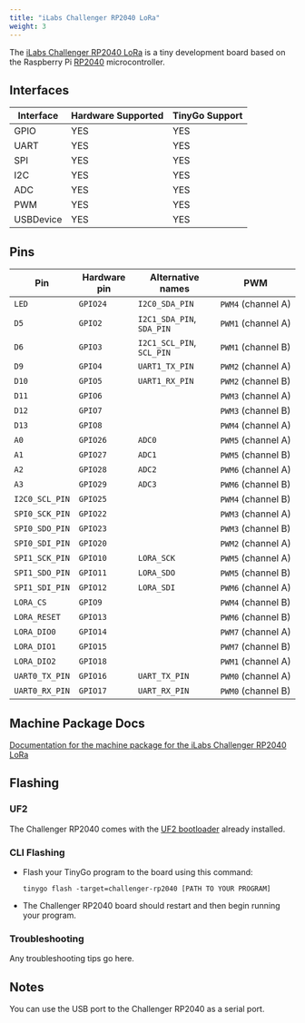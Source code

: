 ```yaml
---
title: "iLabs Challenger RP2040 LoRa"
weight: 3
---
```


The [iLabs Challenger RP2040 LoRa](https://ilabs.se/product/challenger-rp2040-lora/) is a tiny development board based on the Raspberry Pi [RP2040](https://datasheets.raspberrypi.org/rp2040/rp2040-datasheet.pdf) microcontroller.

## Interfaces

| Interface | Hardware Supported | TinyGo Support |
| --------- | ------------- | ----- |
| GPIO      | YES | YES |
| UART      | YES | YES |
| SPI       | YES | YES |
| I2C       | YES | YES |
| ADC       | YES | YES |
| PWM       | YES | YES |
| USBDevice | YES | YES |

## Pins

| Pin               | Hardware pin | Alternative names | PWM                  |
| ----------------- | ------------ | ----------------- | -------------------- |
| `LED`             | `GPIO24`     | `I2C0_SDA_PIN`    | `PWM4` (channel A)   |
| `D5`              | `GPIO2`      | `I2C1_SDA_PIN`, `SDA_PIN` | `PWM1` (channel A)   |
| `D6`              | `GPIO3`      | `I2C1_SCL_PIN`, `SCL_PIN` | `PWM1` (channel B)   |
| `D9`              | `GPIO4`      | `UART1_TX_PIN`    | `PWM2` (channel A)   |
| `D10`             | `GPIO5`      | `UART1_RX_PIN`    | `PWM2` (channel B)   |
| `D11`             | `GPIO6`      |                   | `PWM3` (channel A)   |
| `D12`             | `GPIO7`      |                   | `PWM3` (channel B)   |
| `D13`             | `GPIO8`      |                   | `PWM4` (channel A)   |
| `A0`              | `GPIO26`     | `ADC0`            | `PWM5` (channel A)   |
| `A1`              | `GPIO27`     | `ADC1`            | `PWM5` (channel B)   |
| `A2`              | `GPIO28`     | `ADC2`            | `PWM6` (channel A)   |
| `A3`              | `GPIO29`     | `ADC3`            | `PWM6` (channel B)   |
| `I2C0_SCL_PIN`    | `GPIO25`     |                   | `PWM4` (channel B)   |
| `SPI0_SCK_PIN`    | `GPIO22`     |                   | `PWM3` (channel A)   |
| `SPI0_SDO_PIN`    | `GPIO23`     |                   | `PWM3` (channel B)   |
| `SPI0_SDI_PIN`    | `GPIO20`     |                   | `PWM2` (channel A)   |
| `SPI1_SCK_PIN`    | `GPIO10`     | `LORA_SCK`        | `PWM5` (channel A)   |
| `SPI1_SDO_PIN`    | `GPIO11`     | `LORA_SDO`        | `PWM5` (channel B)   |
| `SPI1_SDI_PIN`    | `GPIO12`     | `LORA_SDI`        | `PWM6` (channel A)   |
| `LORA_CS`         | `GPIO9`      |                   | `PWM4` (channel B)   |
| `LORA_RESET`      | `GPIO13`     |                   | `PWM6` (channel B)   |
| `LORA_DIO0`       | `GPIO14`     |                   | `PWM7` (channel A)   |
| `LORA_DIO1`       | `GPIO15`     |                   | `PWM7` (channel B)   |
| `LORA_DIO2`       | `GPIO18`     |                   | `PWM1` (channel A)   |
| `UART0_TX_PIN`    | `GPIO16`     | `UART_TX_PIN`     | `PWM0` (channel A)   |
| `UART0_RX_PIN`    | `GPIO17`     | `UART_RX_PIN`     | `PWM0` (channel B)   |

## Machine Package Docs

[Documentation for the machine package for the iLabs Challenger RP2040 LoRa](../machine/challenger-rp2040)

## Flashing

### UF2

The Challenger RP2040 comes with the [UF2 bootloader](https://github.com/Microsoft/uf2) already installed.

### CLI Flashing

- Flash your TinyGo program to the board using this command:

    ```shell
    tinygo flash -target=challenger-rp2040 [PATH TO YOUR PROGRAM]
    ```

- The Challenger RP2040 board should restart and then begin running your program.

### Troubleshooting

Any troubleshooting tips go here.

## Notes

You can use the USB port to the Challenger RP2040 as a serial port.
